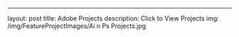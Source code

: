 ---
layout: post
title: Adobe Projects
description: Click to View Projects
img: /img/FeatureProjectImages/Ai n Ps Projects.jpg
